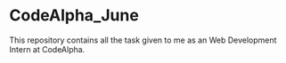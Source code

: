 # CodeAlpha_June
This repository contains all the task given to me as an Web Development Intern at CodeAlpha.
